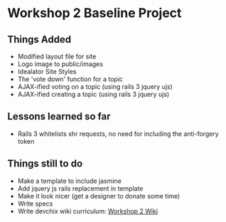 # Workshop 2 Baseline Project #

## Things Added ##

* Modified layout file for site
* Logo image to public/images
* Idealator Site Styles
* The 'vote down' function for a topic
* AJAX-ified voting on a topic (using rails 3 jquery ujs)
* AJAX-ified creating a topic  (using rails 3 jquery ujs)

## Lessons learned so far ##

* Rails 3 whitelists xhr requests, no need for including the anti-forgery token

## Things still to do ##

* Make a template to include jasmine
* Add jquery js rails replacement in template
* Make it look nicer (get a designer to donate some time)
* Write specs
* Write devchix wiki curriculum: [Workshop 2 Wiki](http://www.wiki.devchix.com/index.php?title=Rails_3_Curriculum_Part_2)